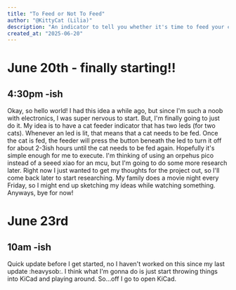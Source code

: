 ```yaml
---
title: "To Feed or Not To Feed"
author: "@KittyCat (Lilia)"
description: "An indicator to tell you whether it's time to feed your cats or not!"
created_at: "2025-06-20"
---
```


# June 20th - finally starting!!
## 4:30pm -ish
Okay, so hello world! I had this idea a while ago, but since I'm such a noob with electronics, I was super nervous to start. But, I'm finally going to just do it. My idea is to have a cat feeder indicator that has two leds (for two cats). Whenever an led is lit, that means that a cat needs to be fed. Once the cat is fed, the feeder will press the button beneath the led to turn it off for about 2-3ish hours until the cat needs to be fed again. Hopefully it's simple enough for me to execute. I'm thinking of using an orpehus pico instead of a seeed xiao for an mcu, but I'm going to do some more research later. Right now I just wanted to get my thoughts for the project out, so I'll come back later to start researching. My family does a movie night every Friday, so I might end up sketching my ideas while watching something. Anyways, bye for now!

# June 23rd
## 10am -ish
Quick update before I get started, no I haven't worked on this since my last update :heavysob:. I think what I'm gonna do is just start throwing things into KiCad and playing around. So...off I go to open KiCad.
